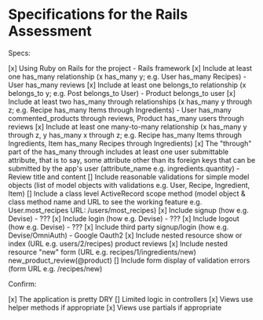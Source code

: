 # Specifications for the Rails Assessment
Specs:

 [x] Using Ruby on Rails for the project - Rails framework
 [x] Include at least one has_many relationship (x has_many y; e.g. User has_many Recipes) - User has_many reviews
 [x] Include at least one belongs_to relationship (x belongs_to y; e.g. Post belongs_to User) - Product belongs_to user
 [x] Include at least two has_many through relationships (x has_many y through z; e.g. Recipe has_many Items through Ingredients) - User has_many commented_products through reviews, Product has_many users through reviews
 [x] Include at least one many-to-many relationship (x has_many y through z, y has_many x through z; e.g. Recipe has_many Items through Ingredients, Item has_many Recipes through Ingredients)
 [x] The "through" part of the has_many through includes at least one user submittable attribute, that is to say, some attribute other than its foreign keys that can be submitted by the app's user (attribute_name e.g. ingredients.quantity) - Review title and content
 [] Include reasonable validations for simple model objects (list of model objects with validations e.g. User, Recipe, Ingredient, Item)
 []  Include a class level ActiveRecord scope method (model object & class method name and URL to see the working feature e.g. User.most_recipes URL: /users/most_recipes)
 [x] Include signup (how e.g. Devise) - ???
 [x] Include login (how e.g. Devise) - ???
 [x] Include logout (how e.g. Devise) - ???
 [x] Include third party signup/login (how e.g. Devise/OmniAuth) - Google Oauth2
 [x] Include nested resource show or index (URL e.g. users/2/recipes) product reviews
 [x] Include nested resource "new" form (URL e.g. recipes/1/ingredients/new) new_product_review(@product)
 [] Include form display of validation errors (form URL e.g. /recipes/new)

Confirm:

 [x] The application is pretty DRY
 [] Limited logic in controllers
 [x] Views use helper methods if appropriate
 [x] Views use partials if appropriate